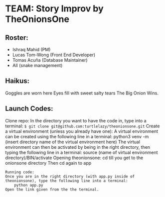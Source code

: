 # TEAM: Story Improv by TheOnionsOne

## Roster: 
* Ishraq Mahid (PM)
* Lucas Tom-Wong (Front End Developer)
* Tomas Acuña (Database Maintainer)
* All (snake management)

## Haikus:
Goggles are worn here
Eyes fill with sweet salty tears
The Big Onion Wins.

## Launch Codes:

Clone repo:
    In the directory you want to have the code in, type into a terminal:
    ```
    $ git clone git@github.com:turtlelazy/theonionsone.git
    ```
    Create a virtual environment (unless you already have one):
    A virtual environment can be created using the following line in a terminal: 
        python3 venv -m (insert directory name of the virtual environment here)
    The virtual environment can then be activated by being in the right directory, then typing the following line in a terminal:
        source (name of virtual environment directory)/BIN/activate
    Opening theonionsone:
    cd till you get to the onionsone directory
    Then cd again to app 
    
    Running code:
    Once you are in the right directory (with app.py inside of theonionsone), type the following line into a terminal:
        python app.py 
    Open the link given from the the terminal.
